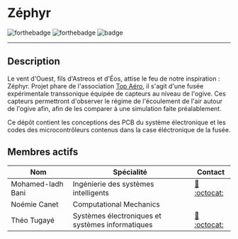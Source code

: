 # Zéphyr

![forthebadge](https://svgshare.com/i/iZj.svg) ![forthebadge](https://forthebadge.com/images/badges/powered-by-coffee.svg) ![badge](https://forthebadge.com/images/badges/contains-tasty-spaghetti-code.svg)
***

## Description

Le vent d'Ouest, fils d'Astreos et d'Éos, attise le feu de notre inspiration : Zéphyr. Projet phare de l'association [Top Aéro](https://www.top-aero.com/), il s'agit d'une fusée expérimentale transsonique équipée de capteurs au niveau de l'ogive. Ces capteurs permettront d'observer le régime de l'écoulement de l'air autour de l'ogive afin, afin de les comparer à une simulation faite préalablement.

Ce dépôt contient les conceptions des PCB du système électronique et les codes des microcontrôleurs contenus dans la case éléctronique de la fusée.

## Membres actifs

Nom               | Spécialité                                       | Contact
------------------|--------------------------------------------------|----------
Mohamed-Iadh Bani | Ingénierie des systèmes intelligents             | [:e-mail:](mailto:mohamed-iadh.bani@top-aero.com) [:octocat:](https://github.com/mediadhBani)
Noémie Canet      | Computational Mechanics                          |
Théo Tugayé       | Systèmes électroniques et systèmes informatiques | [:e-mail:](mailto:theo.tugaye@top-aero.com) [:octocat:](https://github.com/Alhucarr)
